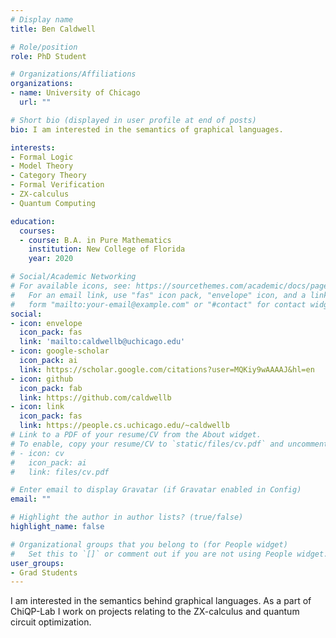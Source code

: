 ```yaml
---
# Display name
title: Ben Caldwell

# Role/position
role: PhD Student

# Organizations/Affiliations
organizations:
- name: University of Chicago
  url: ""

# Short bio (displayed in user profile at end of posts)
bio: I am interested in the semantics of graphical languages.

interests:
- Formal Logic
- Model Theory
- Category Theory
- Formal Verification
- ZX-calculus
- Quantum Computing

education:
  courses:
  - course: B.A. in Pure Mathematics
    institution: New College of Florida
    year: 2020

# Social/Academic Networking
# For available icons, see: https://sourcethemes.com/academic/docs/page-builder/#icons
#   For an email link, use "fas" icon pack, "envelope" icon, and a link in the
#   form "mailto:your-email@example.com" or "#contact" for contact widget.
social:
- icon: envelope
  icon_pack: fas
  link: 'mailto:caldwellb@uchicago.edu'
- icon: google-scholar
  icon_pack: ai
  link: https://scholar.google.com/citations?user=MQKiy9wAAAAJ&hl=en
- icon: github
  icon_pack: fab
  link: https://github.com/caldwellb
- icon: link
  icon_pack: fas
  link: https://people.cs.uchicago.edu/~caldwellb
# Link to a PDF of your resume/CV from the About widget.
# To enable, copy your resume/CV to `static/files/cv.pdf` and uncomment the lines below.
# - icon: cv
#   icon_pack: ai
#   link: files/cv.pdf

# Enter email to display Gravatar (if Gravatar enabled in Config)
email: ""

# Highlight the author in author lists? (true/false)
highlight_name: false

# Organizational groups that you belong to (for People widget)
#   Set this to `[]` or comment out if you are not using People widget.
user_groups:
- Grad Students
---
```


I am interested in the semantics behind graphical languages. As a part of ChiQP-Lab I work on projects relating to the ZX-calculus and quantum circuit optimization.
